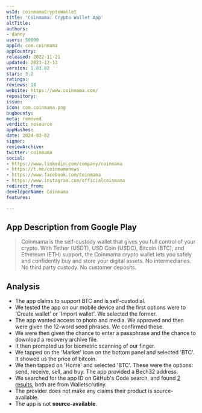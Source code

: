 ```yaml
---
wsId: coinmamaCryptoWallet
title: 'Coinmama: Crypto Wallet App'
altTitle: 
authors:
- danny
users: 50000
appId: com.coinmama
appCountry: 
released: 2022-11-21
updated: 2023-12-13
version: 1.03.02
stars: 3.2
ratings: 
reviews: 18
website: https://www.coinmama.com/
repository: 
issue: 
icon: com.coinmama.png
bugbounty: 
meta: removed
verdict: nosource
appHashes: 
date: 2024-03-02
signer: 
reviewArchive: 
twitter: coinmama
social:
- https://www.linkedin.com/company/coinmama
- https://t.me/coinmamanews
- https://www.facebook.com/Coinmama
- https://www.instagram.com/officialcoinmama
redirect_from: 
developerName: Coinmama
features: 

---
```


## App Description from Google Play

> Coinmama is the self-custody wallet that gives you full control of your crypto. With Tether (USDT), USD Coin (USDC), Bitcoin (BTC), and Ethereum (ETH) support, the Coinmama crypto wallet lets you safely and confidently buy and store your digital assets. No intermediaries. No third party custody. No customer deposits.

## Analysis

- The app claims to support BTC and is self-custodial.
- We tested the app on our mobile device and the first options were to 'Create wallet' or 'Import wallet'. We selected the former. 
- The app wanted access to photo and media. We approved and then were given the 12-word seed phrases. We confirmed these.
- We were then given the chance to enter a passphrase and the chance to download a recovery archive file.
- It then prompted us for biometric scanning of our finger.
- We tapped on the 'Market' icon on the bottom panel and selected 'BTC'. It showed us the price of bitcoin.
- We then tapped on 'Home' and selected 'BTC'. These were the options: send, receive, sell, and buy. The app provided a Bech32 address.
- We searched for the app ID on GitHub's Code search, and found [2 results](https://www.instagram.com/officialcoinmama/), both are from Walletscrutiny.
- The provider does not make any claims their product is source-available.
- The app is not **source-available**.
